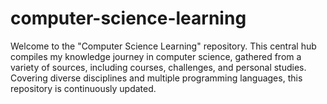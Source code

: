# computer-science-learning
Welcome to the "Computer Science Learning" repository. This central hub compiles my knowledge journey in computer science, gathered from a variety of sources, including courses, challenges, and personal studies. Covering diverse disciplines and multiple programming languages, this repository is continuously updated.
